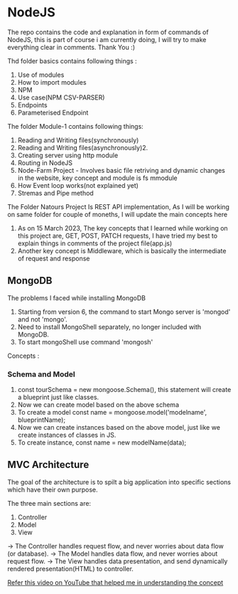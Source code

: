 # NodeJS
The repo contains the code and explanation in form of commands of NodeJS, this is part of course i am currently doing, I will try to make everything clear in comments.
Thank You :)

Thd folder basics contains following things :
1. Use of modules
2. How to import modules
3. NPM
4. Use case(NPM CSV-PARSER)
5. Endpoints
6. Parameterised Endpoint

The folder Module-1 contains following things:
1. Reading and Writing files(synchronously)
2. Reading and Writing files(asynchronously)2. 
3. Creating server using http module
4. Routing in NodeJS
5. Node-Farm Project - Involves basic file retriving and dynamic changes in the website, key concept and module is fs mmodule
6. How Event loop works(not explained yet)
7. Stremas and Pipe method

The Folder Natours Project Is REST API implementation, As I will be working on same folder for couple of moneths, I will update the main concepts here
1. As on 15 March 2023, The key concepts that I learned while working on this project are, GET, POST, PATCH requests, I have tried my best to explain things in comments of the project file(app.js)
2. Another key concept is Middleware, which is basically the intermediate of request and response


## MongoDB
The problems I faced while installing MongoDB
1. Starting from version 6, the command to start Mongo server is 'mongod' and not 'mongo'.
2. Need to install MongoShell separately, no longer included with MongoDB.
3. To start mongoShell use command 'mongosh'

Concepts :

### Schema and Model

1. const tourSchema = new mongoose.Schema(), this statement will create a blueprint just like classes.
2. Now we can create model based on the above schema
3. To create a model const name = mongoose.model('modelname', blueprintName);
4. Now we can create instances based on the above model, just like we create instances of classes in JS.
5. To create instance, const name = new modelName(data);

## MVC Architecture

The goal of the architecture is to spilt a big application into specific sections which have their own purpose.

The three main sections are:
1. Controller
2. Model
3. View

-> The Controller handles request flow, and never worries about data flow (or database).
-> The Model handles data flow, and never worries about request flow.
-> The View handles data presentation, and send dynamically rendered presentation(HTML) to controller.

[Refer this video on YouTube that helped me in understanding the concept](https://youtu.be/DUg2SWWK18I)
